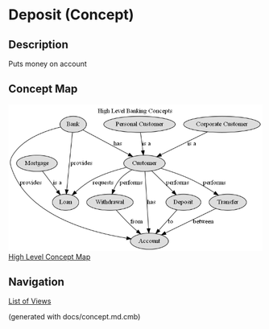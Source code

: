 # Deposit (Concept)
## Description
Puts money on account


## Concept Map
![High Level Banking Concepts](../../mybank/concepts/concept-view.png)
[High Level Concept Map](../../mybank/concepts/concept-view.md)


## Navigation
[List of Views](../../views.md)

(generated with docs/concept.md.cmb)

